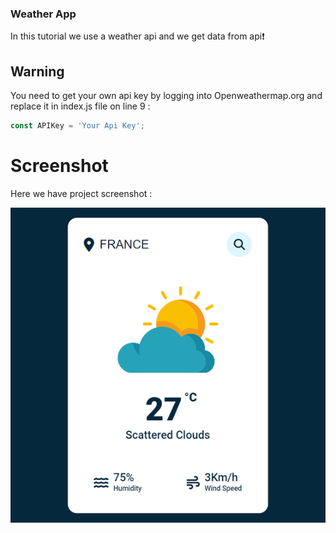 

### Weather App
In this tutorial we use a weather api and we get data from api❗️

## Warning
You need to get your own api key by logging into Openweathermap.org and replace it in index.js file on line 9 :

```javascript
const APIKey = 'Your Api Key';
```


# Screenshot
Here we have project screenshot :

![screenshot](screenshot.jpg)
